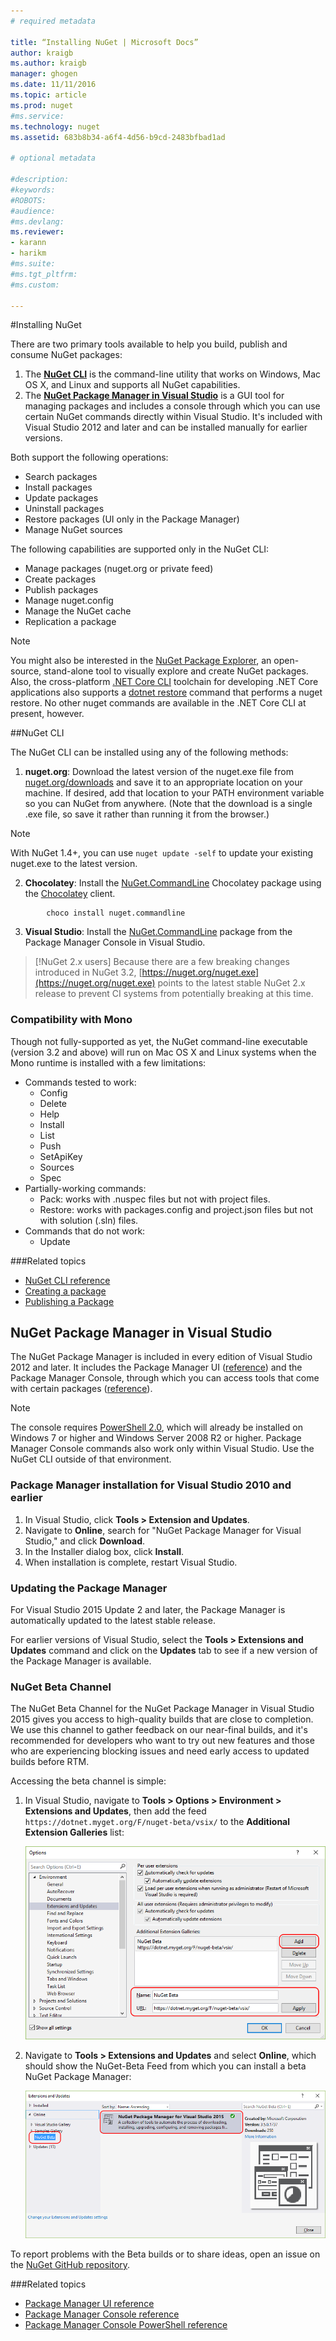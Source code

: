 ```yaml
--- 
# required metadata 
 
title: “Installing NuGet | Microsoft Docs” 
author: kraigb 
ms.author: kraigb 
manager: ghogen 
ms.date: 11/11/2016 
ms.topic: article 
ms.prod: nuget 
#ms.service: 
ms.technology: nuget 
ms.assetid: 683b8b34-a6f4-4d56-b9cd-2483bfbad1ad 
 
# optional metadata 
 
#description: 
#keywords: 
#ROBOTS: 
#audience: 
#ms.devlang: 
ms.reviewer:  
- karann 
- harikm 
#ms.suite:  
#ms.tgt_pltfrm: 
#ms.custom: 
 
---
```

#Installing NuGet

There are two primary tools available to help you build, publish and consume NuGet packages:

1. The [**NuGet CLI**](#nuget-cli) is the command-line utility that works on Windows, Mac OS X, and Linux and supports all NuGet capabilities.
2. The [**NuGet Package Manager  in Visual Studio**](#nuget-package-manager-in-visual-studio) is a GUI tool for managing packages and includes a console through which you can use certain NuGet commands directly within Visual Studio. It's included with Visual Studio 2012 and later and can be installed manually for earlier versions.

Both support the following operations:

- Search packages
- Install packages
- Update packages
- Uninstall packages
- Restore packages (UI only in the Package Manager)
- Manage NuGet sources

The following capabilities are supported only in the NuGet CLI:

- Manage packages (nuget.org or private feed)
- Create packages 
- Publish packages
- Manage nuget.config
- Manage the NuGet cache
- Replication a package

> [!Note]
> You might also be interested in the [NuGet Package Explorer](https://github.com/NuGetPackageExplorer/NuGetPackageExplorer), an open-source, stand-alone tool to visually explore and create NuGet packages.
> Also, the cross-platform [.NET Core CLI](https://docs.microsoft.com/dotnet/articles/core/tools/index#installation) toolchain for developing .NET Core applications also supports a [dotnet restore](https://docs.microsoft.com/en-us/dotnet/articles/core/tools/dotnet-restore) command that performs a nuget restore. No other nuget commands are available in the .NET Core CLI at present, however. 


##NuGet CLI

The NuGet CLI can be installed using any of the following methods:

1. **nuget.org**: Download the latest version of the nuget.exe file from [nuget.org/downloads](https://nuget.org/downloads) and save it to an appropriate location on your machine. If desired, add that location to your PATH environment variable so you can NuGet from anywhere. (Note that the download is a single .exe file, so save it rather than running it from the browser.)

> [!Note]
> With NuGet 1.4+, you can use `nuget update -self` to update your existing nuget.exe to the latest version.


2. **Chocolatey**: Install the [NuGet.CommandLine](http://chocolatey.org/packages/NuGet.CommandLine) Chocolatey package using the [Chocolatey](http://chocolatey.org) client. 

```
		choco install nuget.commandline
```
 
3. **Visual Studio**: Install the [NuGet.CommandLine](http://www.nuget.org/packages/NuGet.CommandLine/) package from the Package Manager Console in Visual Studio.

> [!NuGet 2.x users]
> Because there are a few breaking changes introduced in NuGet 3.2, [https://nuget.org/nuget.exe](https://nuget.org/nuget.exe) points to the latest stable NuGet 2.x release to prevent CI systems from potentially breaking at this time.



### Compatibility with Mono
Though not fully-supported as yet, the NuGet command-line executable (version 3.2 and above) will run on Mac OS X and Linux systems when the Mono runtime is installed with a few limitations:

* Commands tested to work:
	* Config
	* Delete
	* Help
	* Install
	* List
	* Push
	* SetApiKey
	* Sources
	* Spec	
* Partially-working commands:
	* Pack: works with .nuspec files but not with project files.
	* Restore: works with packages.config and project.json files but not with solution (.sln) files.
* Commands that do not work:
	* Update
	

###Related topics
- [NuGet CLI reference ](/tools/nuget.exe-cli-reference)
- [Creating a package](/create-packages/creating-a-package)
- [Publishing a Package](/create-packages/publish-a-package)


## NuGet Package Manager in Visual Studio

The NuGet Package Manager is included in every edition of Visual Studio 2012 and later. It includes the Package Manager UI ([reference](/tools/package-manager-ui)) and the Package Manager Console, through which you can access tools that come with certain packages ([reference](/tools/package-manager-console)).

> [!Note]
> The console requires [PowerShell 2.0](http://support.microsoft.com/kb/968929), which will already be installed on Windows 7 or higher and Windows Server 2008 R2 or higher.
> Package Manager Console commands also work only within  Visual Studio. Use the NuGet CLI outside of that environment.


### Package Manager installation for Visual Studio 2010 and earlier

1. In Visual Studio, click **Tools > Extension and Updates**.
2. Navigate to **Online**, search for "NuGet Package Manager for Visual Studio," and click **Download**.
3. In the Installer dialog box, click **Install**.
4. When installation is complete, restart Visual Studio.

### Updating the Package Manager

For Visual Studio 2015 Update 2 and later, the Package Manager is automatically updated to the latest stable release.

For earlier versions of Visual Studio, select the **Tools > Extensions and Updates** command and click on the **Updates** tab to see if a new version of the Package Manager is available.  

### NuGet Beta Channel

The NuGet Beta Channel for the NuGet Package Manager in Visual Studio 2015 gives you access to high-quality builds that are close to completion. We use this channel to gather feedback on our near-final builds, and it's recommended for developers who want to try out new features and those who are experiencing blocking issues and need early access to updated builds before RTM. 

Accessing the beta channel is simple:

1. In Visual Studio, navigate to **Tools > Options > Environment > Extensions and Updates**, then add the feed `https://dotnet.myget.org/F/nuget-beta/vsix/` to the **Additional Extension Galleries** list:

	![Adding the NuGet beta channel feed to Visual Studio](media/BetaChannel-ToolsSettings.png)

2. Navigate to **Tools > Extensions and Updates** and select **Online**, which should show the NuGet-Beta Feed from which you can install a beta NuGet Package Manager:

	![Checking NuGet beta channel updates](media/BetaChannel-ExtensionUpdate.png)

To report problems with the Beta builds or to share ideas, open an issue on the [NuGet GitHub repository](https://github.com/Nuget/Home).

###Related topics

- [Package Manager UI reference](/tools/package-manager-ui)
- [Package Manager Console reference](/tools/package-manager-console)
- [Package Manager Console PowerShell reference](/tools/powershell-reference)

